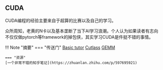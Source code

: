 ## CUDA
CUDA编程的经验主要来自于超算的比赛以及自己的学习。  

众所周知，老黄的N卡以及基本垄断了当下AI学习浪潮。个人认为如果读者有志向不仅仅做pytorch等framework的掉包侠，其实学习CUDA是件挺不错的事情。

<!-- prettier-ignore-start -->
!!! Note "摘要"
    === "传送门"
    [Basic tutor](note.md)
    [Cutlass](cutlass.md)
    [GEMM](GEMM.md)

    === "资源"
    [一个非常不错的知乎笔记](https://zhuanlan.zhihu.com/p/597695921)
<!-- prettier-ignore-end -->